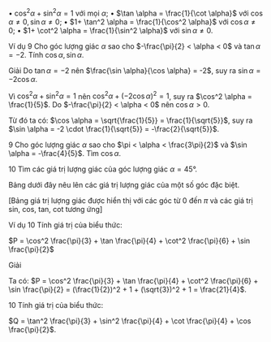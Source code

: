 • $\cos^2 \alpha + \sin^2 \alpha = 1$ với mọi $\alpha$;
• $\tan \alpha = \frac{1}{\cot \alpha}$ với $\cos \alpha \neq 0, \sin \alpha \neq 0$;
• $1+ \tan^2 \alpha = \frac{1}{\cos^2 \alpha}$ với $\cos \alpha \neq 0$;
• $1+ \cot^2 \alpha = \frac{1}{\sin^2 \alpha}$ với $\sin \alpha \neq 0$.

Ví dụ 9 Cho góc lượng giác $\alpha$ sao cho $-\frac{\pi}{2} < \alpha < 0$ và $\tan \alpha = -2$. Tính $\cos \alpha, \sin \alpha$.

Giải
Do $\tan \alpha = -2$ nên $\frac{\sin \alpha}{\cos \alpha} = -2$, suy ra $\sin \alpha = -2\cos \alpha$.

Vì $\cos^2 \alpha + \sin^2 \alpha = 1$ nên $\cos^2 \alpha + (-2\cos \alpha)^2 = 1$, suy ra $\cos^2 \alpha = \frac{1}{5}$. Do $-\frac{\pi}{2} < \alpha < 0$ nên $\cos \alpha > 0$.

Từ đó ta có: $\cos \alpha = \sqrt{\frac{1}{5}} = \frac{1}{\sqrt{5}}$, suy ra $\sin \alpha = -2 \cdot \frac{1}{\sqrt{5}} = -\frac{2}{\sqrt{5}}$.

9 Cho góc lượng giác $\alpha$ sao cho $\pi < \alpha < \frac{3\pi}{2}$ và $\sin \alpha = -\frac{4}{5}$. Tìm $\cos \alpha$.

10 Tìm các giá trị lượng giác của góc lượng giác $\alpha = 45°$.

Bảng dưới đây nêu lên các giá trị lượng giác của một số góc đặc biệt.

[Bảng giá trị lượng giác được hiển thị với các góc từ 0 đến $\pi$ và các giá trị sin, cos, tan, cot tương ứng]

Ví dụ 10 Tính giá trị của biểu thức:

$P = \cos^2 \frac{\pi}{3} + \tan \frac{\pi}{4} + \cot^2 \frac{\pi}{6} + \sin \frac{\pi}{2}$

Giải

Ta có: $P = \cos^2 \frac{\pi}{3} + \tan \frac{\pi}{4} + \cot^2 \frac{\pi}{6} + \sin \frac{\pi}{2} = (\frac{1}{2})^2 + 1 + (\sqrt{3})^2 + 1 = \frac{21}{4}$.

10 Tính giá trị của biểu thức:

$Q = \tan^2 \frac{\pi}{3} + \sin^2 \frac{\pi}{4} + \cot \frac{\pi}{4} + \cos \frac{\pi}{2}$.